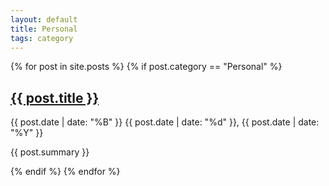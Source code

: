 ```yaml
---
layout: default
title: Personal
tags: category
---
```


<div class="category-posts">
    {% for post in site.posts %}
        {% if post.category == "Personal" %}
            <article class="post" role="article">
              <h2><a href="{{ site.baseurl }}{{ post.url }}">
                {{ post.title }}
              </a></h2>
                    <span class="post-date">
                <time datetime="{{ post.date | date_to_xmlschema }}">{{ post.date | date: "%B" }}</time>
                <time class="date-day" datetime="{{ post.date | date_to_xmlschema }}">{{ post.date | date: "%d" }},</time>
                <time datetime="{{ post.date | date_to_xmlschema }}">{{ post.date | date: "%Y" }}</time>
              </span>
              <p>{{ post.summary }}</p>
            </article>
        {% endif %}
  {% endfor %}
    
</div>
